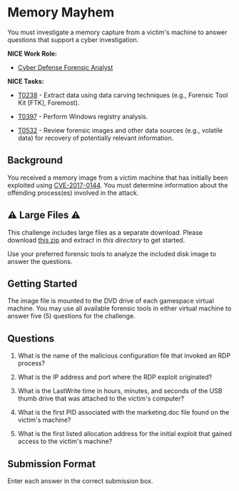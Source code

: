 # Memory Mayhem

You must investigate a memory capture from a victim's machine to answer questions that support a cyber investigation.


**NICE Work Role:**

- [Cyber Defense Forensic Analyst](https://niccs.cisa.gov/workforce-development/nice-framework/workroles?name=Cyber+Defense+Forensics+Analyst&id=All)


**NICE Tasks:**

- [T0238](https://niccs.cisa.gov/workforce-development/nice-framework/tasks?id=T0238&description=All) - Extract data using data carving techniques (e.g., Forensic Tool Kit [FTK], Foremost).

- [T0397](https://niccs.cisa.gov/workforce-development/nice-framework/tasks?id=T0397&description=All) - Perform Windows registry analysis.

- [T0532](https://niccs.cisa.gov/workforce-development/nice-framework/tasks?id=T0532&description=All) - Review forensic images and other data sources (e.g., volatile data) for recovery of potentially relevant information.


## Background

You received a memory image from a victim machine that has initially been exploited using [CVE-2017-0144](https://nvd.nist.gov/vuln/detail/CVE-2017-0144). You must determine information about the offending process(es) involved in the attack.

## ⚠️ Large Files ⚠️
This challenge includes large files as a separate download. Please download
[this zip](https://cisaprescup.blob.core.usgovcloudapi.net/pc2/individual-a-round1-memory-mayhem-largefiles.zip)
and extract in _this directory_ to get started.

Use your preferred forensic tools to analyze the included disk image to answer the questions.

## Getting Started

The image file is mounted to the DVD drive of each gamespace virtual machine. You may use all available forensic tools in either virtual machine to answer five (5) questions for the challenge.


## Questions

1. What is the name of the malicious configuration file that invoked an RDP process?

2. What is the IP address and port where the RDP exploit originated?

3. What is the LastWrite time in hours, minutes, and seconds of the USB thumb drive that was attached to the victim's computer?

4. What is the first PID associated with the marketing.doc file found on the victim's machine?

5. What is the first listed allocation address for the initial exploit that gained access to the victim's machine?


## Submission Format

Enter each answer in the correct submission box.
